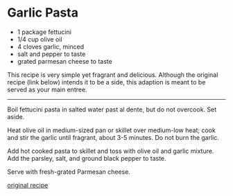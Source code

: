 Garlic Pasta
============

* 1 package fettucini
* 1/4 cup olive oil
* 4 cloves garlic, minced
* salt and pepper to taste
* grated parmesan cheese to taste

This recipe is very simple yet fragrant and delicious. Although the original recipe (link below) intends it to be a side, this adaption is meant to be served as your main entree. 

---

Boil fettucini pasta in salted water past al dente, but do not overcook. Set aside.

Heat olive oil in medium-sized pan or skillet over medium-low heat; cook and stir the garlic until fragrant, about 3-5 minutes. Do not burn the garlic.

Add hot cooked pasta to skillet and toss with olive oil and garlic mixture. Add the parsley, salt, and ground black pepper to taste.

Serve with fresh-grated Parmesan cheese.

[original recipe](https://www.allrecipes.com/recipe/12060/garlic-butter-sauce-ii/)
